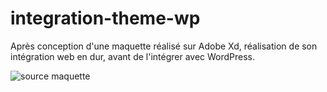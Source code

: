 # integration-theme-wp
Après conception d'une maquette réalisé sur Adobe Xd, réalisation de son intégration web en dur, avant de l'intégrer avec WordPress.

![source maquette]( screenshot.png )
